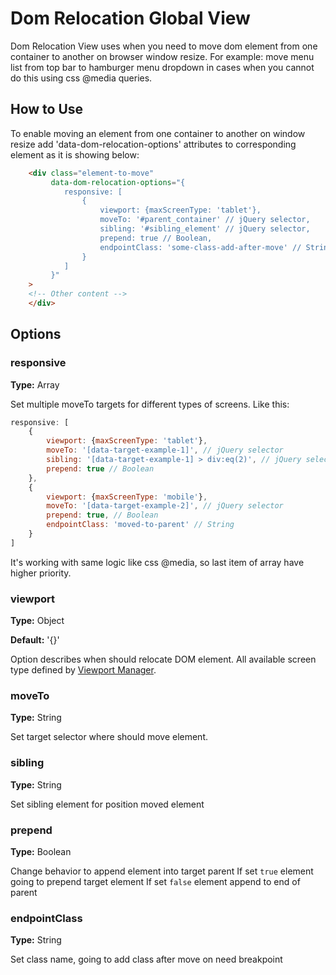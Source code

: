 # Dom Relocation Global View

Dom Relocation View uses when you need to move dom element from one container to another on browser window resize.
For example: move menu list from top bar to hamburger menu dropdown in cases when you cannot do this using css @media queries.

## How to Use

To enable moving an element from one container to another on window resize add 'data-dom-relocation-options'
attributes to corresponding element as it is showing below:
```html
    <div class="element-to-move"
         data-dom-relocation-options="{
            responsive: [
                {
                    viewport: {maxScreenType: 'tablet'},
                    moveTo: '#parent_container' // jQuery selector,
                    sibling: '#sibling_element' // jQuery selector,
                    prepend: true // Boolean,
                    endpointClass: 'some-class-add-after-move' // String
                }
            ]
         }"
    >
    <!-- Other content -->
    </div>
```

## Options

### responsive
**Type:** Array

Set multiple moveTo targets for different types of screens.
Like this:
```javascript
responsive: [
    {
        viewport: {maxScreenType: 'tablet'},
        moveTo: '[data-target-example-1]', // jQuery selector
        sibling: '[data-target-example-1] > div:eq(2)', // jQuery selector
        prepend: true // Boolean
    },
    {
        viewport: {maxScreenType: 'mobile'},
        moveTo: '[data-target-example-2]', // jQuery selector
        prepend: true, // Boolean
        endpointClass: 'moved-to-parent' // String
    }
]
```
It's working with same logic like css @media, so last item of array have higher priority.

### viewport
**Type:** Object

**Default:** '{}'

Option describes when should relocate DOM element. All available screen type defined by [Viewport Manager](../../../../../../../../platform/src/Oro/Bundle/UIBundle/Resources/doc/reference/client-side/viewport-manager.md).

### moveTo
**Type:** String

Set target selector where should move element.

### sibling
**Type:** String

Set sibling element for position moved element

### prepend
**Type:** Boolean

Change behavior to append element into target parent
If set `true` element going to prepend target element
If set `false` element append to end of parent

### endpointClass
**Type:** String

Set class name, going to add class after move on need breakpoint
